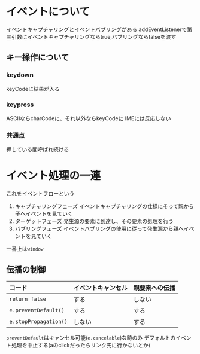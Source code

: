 # イベントについて #

イベントキャプチャリングとイベントバブリングがある
addEventListenerで第三引数にイベントキャプチャリングならtrue,バブリングならfalseを渡す

## キー操作について ##

### keydown ###
keyCodeに結果が入る

### keypress ###
ASCIIならcharCodeに、それ以外ならkeyCodeに
IMEには反応しない

### 共通点 ###
押している間呼ばれ続ける

# イベント処理の一連 #
これをイベントフローという

1. キャプチャリングフェーズ
 イベントキャプチャリングの仕様にそって親から子へイベントを見ていく
2. ターゲットフェーズ
 発生源の要素に到達し、その要素の処理を行う
3. バブリングフェーズ
 イベントバブリングの使用に従って発生源から親へイベントを見ていく

一番上は`window`


## 伝播の制御 ##

| コード                | イベントキャンセル | 親要素への伝播 |
| :--                   | :--                | :--            |
| `return false`        | する               | しない         |
| `e.preventDefault()`  | する               | する           |
| `e.stopPropagation()` | しない             | する           |

`preventDefault`はキャンセル可能(`e.cancelable`)な時のみ
デフォルトのイベント処理を中止する(aのclickだったらリンク先に行かないとか)
